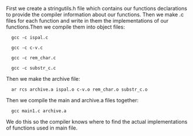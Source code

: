 First we create a stringutils.h file which contains our functions declarations to provide the compiler information about our functions.
Then we make .c files for each function and write in them the implementations of our functions.Then we compile them into object files:

      gcc -c ispal.c

      gcc -c c-v.c

      gcc -c rem_char.c

      gcc -c substr_c.c

Then we make the archive file:

      ar rcs archive.a ispal.o c-v.o rem_char.o substr_c.o

Then we compile the main and archive.a files together:

      gcc main1.c archive.a

We do this so the compiler knows where to find the actual implementations of functions used in main file.
    
